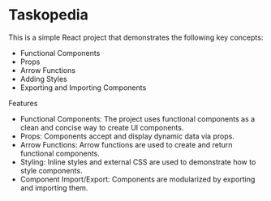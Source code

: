 # Taskopedia
This is a simple React project that demonstrates the following key concepts:
- Functional Components
- Props
- Arrow Functions
- Adding Styles
- Exporting and Importing Components

Features
- Functional Components: The project uses functional components as a clean and concise way to create UI components.
- Props: Components accept and display dynamic data via props.
- Arrow Functions: Arrow functions are used to create and return functional components.
- Styling: Inline styles and external CSS are used to demonstrate how to style components.
- Component Import/Export: Components are modularized by exporting and importing them.
